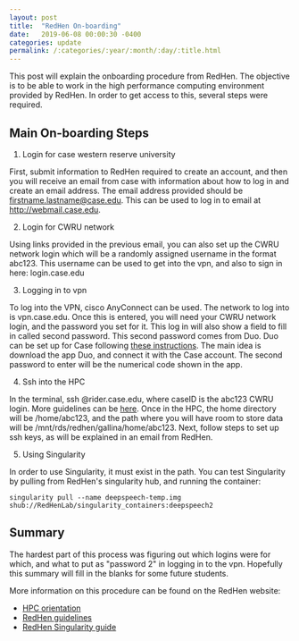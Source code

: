 ```yaml
---
layout: post
title:  "RedHen On-boarding"
date:   2019-06-08 00:00:30 -0400
categories: update
permalink: /:categories/:year/:month/:day/:title.html
---
```


This post will explain the onboarding procedure from RedHen. The objective is to
be able to work in the high performance computing environment provided by
RedHen. In order to get access to this, several steps were required.

## Main On-boarding Steps

1. Login for case western reserve university

  First, submit information to RedHen required to create an account, and then
  you will receive an email from case with information about how to log in
  and create an email address. The email address provided should be
  firstname.lastname@case.edu. This can be used to log in to email at
  http://webmail.case.edu.

2. Login for CWRU network

  Using links provided in the previous email, you can also set up the CWRU network
  login which will be a randomly assigned username in the format abc123. This
  username can be used to get into the vpn, and also to sign in here: login.case.edu

3. Logging in to vpn

  To log into the VPN, cisco AnyConnect can be used. The network to log into is
  vpn.case.edu. Once this is entered, you will need your CWRU network login,
  and the password you set for it. This log in will also show a field to fill
  in called second password. This second password comes from Duo.
  Duo can be set up for Case following [these instructions](https://case.edu/utech/departments/information-security/duo-security-two-factor-authentication). The main idea is
  download the app Duo, and connect it with the Case account. The second
  password to enter will be the numerical code shown in the app.

4. Ssh into the HPC

  In the terminal, ssh <caseID>@rider.case.edu, where caseID is the abc123 CWRU
  login. More guidelines can be [here](https://sites.google.com/a/case.edu/hpcc/).
  Once in the HPC, the home directory will be /home/abc123, and the path
  where you will have room to store data will be /mnt/rds/redhen/gallina/home/abc123.
  Next, follow steps to set up ssh keys, as will be explained in an email from RedHen.

5. Using Singularity

  In order to use Singularity, it must exist in the path. You can test Singularity
  by pulling from RedHen's singularity hub, and running the container:

    singularity pull --name deepspeech-temp.img shub://RedHenLab/singularity_containers:deepspeech2


## Summary

The hardest part of this process was figuring out which logins were for which,
and what to put as "password 2" in logging in to the vpn. Hopefully this summary
will fill in the blanks for some future students.

More information on this procedure can be found on the RedHen website:

- [HPC orientation](https://sites.google.com/case.edu/techne-public-site/cwru-hpc-orientation)
- [RedHen guidelines](https://sites.google.com/site/distributedlittleredhen/home/what-kind-of-red-hen-are-you/red-hen-developers)
- [RedHen Singularity guide](https://sites.google.com/site/distributedlittleredhen/home/tutorials-and-educational-resources/using-singularity-to-create-portable-applications)
